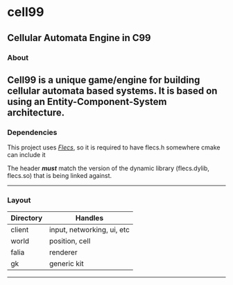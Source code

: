 cell99
================================
Cellular Automata Engine in C99
--------------------------------

### About 

Cell99 is a unique game/engine for building cellular automata based systems. It is based
on using an Entity-Component-System architecture.
-----------

### Dependencies

This project uses *[Flecs](https://github.com/SanderMertens/flecs)*, so it is required to have flecs.h somewhere cmake can include it

The header **_must_** match the version of the dynamic library (flecs.dylib, flecs.so) that is being linked against.

-------

### Layout 

| Directory | Handles                    |
|-----------|----------------------------|
| client    | input, networking, ui, etc |
| world     | position, cell             | 
| falia     | renderer                   |
| gk        | generic kit                |
------